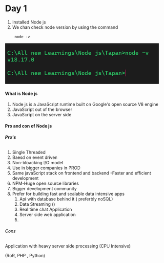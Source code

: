 # Day 1

1. Installed Node js
2. We chan check node version by using the command
   ```
    node -v
   ```

![1690719721714](image/Readme/1690719721714.png)

#### What is Node js

1. Node js is a JavaScript runtime built on Google's open source V8 engine
2. JavaScript out of the browser
3. JavaScript on the server side

#### Pro and con of Node js

###### **Pro's**

1. Single Threaded
2. Baesd on event driven
3. Non-bloacking I/O model
4. Use in bigger companies in PROD
5. Same javaScript stack on frontend and backend -Faster and efficient development
6. NPM-Huge open source libraries
7. Bigger development community
8. Prefer for building fast and scalable data intensive apps
   1. Api with database behind it ( preferbly noSQL)
   2. Data Streaming ()
   3. Real time chat Application
   4. Server side web application
   5.

###### Cons

Application with heavy server side processing (CPU Intensive)

(RoR, PHP , Python)

